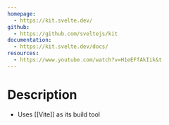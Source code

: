 ```yaml
---
homepage:
  - https://kit.svelte.dev/
github:
  - https://github.com/sveltejs/kit
documentation:
  - https://kit.svelte.dev/docs/
resources:
  - https://www.youtube.com/watch?v=H1eEFfAkIik&t
---
```

# Description
- Uses [[Vite]] as its build tool